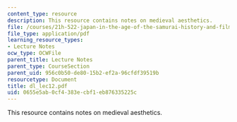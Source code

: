 ```yaml
---
content_type: resource
description: This resource contains notes on medieval aesthetics.
file: /courses/21h-522-japan-in-the-age-of-the-samurai-history-and-film-fall-2006/0655e5ab0cf4383ecbf1eb876335225c_dl_lec12.pdf
file_type: application/pdf
learning_resource_types:
- Lecture Notes
ocw_type: OCWFile
parent_title: Lecture Notes
parent_type: CourseSection
parent_uid: 956c0b50-de80-15b2-ef2a-96cfdf39519b
resourcetype: Document
title: dl_lec12.pdf
uid: 0655e5ab-0cf4-383e-cbf1-eb876335225c
---
```

This resource contains notes on medieval aesthetics.

